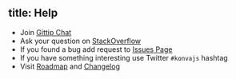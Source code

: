 title: Help
---

* Join [Gittip Chat](https://gitter.im/konvajs/konva)
* Ask your question on [StackOverflow](http://stackoverflow.com/questions/tagged/konvajs)
* If you found a bug add request to [Issues Page](https://github.com/konvajs/konva/issues)
* If you have something interesting use Twitter `#konvajs` hashtag
* Visit [Roadmap](https://github.com/konvajs/konva/wiki) and [Changelog](https://github.com/konvajs/konva/blob/master/CHANGELOG.md)

